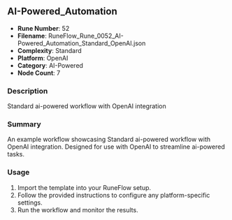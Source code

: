 ## AI-Powered_Automation

- **Rune Number**: 52
- **Filename**: RuneFlow_Rune_0052_AI-Powered_Automation_Standard_OpenAI.json
- **Complexity**: Standard
- **Platform**: OpenAI
- **Category**: AI-Powered
- **Node Count**: 7

### Description
Standard ai-powered workflow with OpenAI integration

### Summary
An example workflow showcasing Standard ai-powered workflow with OpenAI integration. Designed for use with OpenAI to streamline ai-powered tasks.

### Usage
1. Import the template into your RuneFlow setup.
2. Follow the provided instructions to configure any platform-specific settings.
3. Run the workflow and monitor the results.


